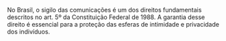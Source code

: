 No Brasil, o sigilo das comunicações é um dos direitos fundamentais descritos no art. 5º da Constituição Federal de 1988. A garantia desse direito é essencial para a proteção das esferas de intimidade e privacidade dos indivíduos.
